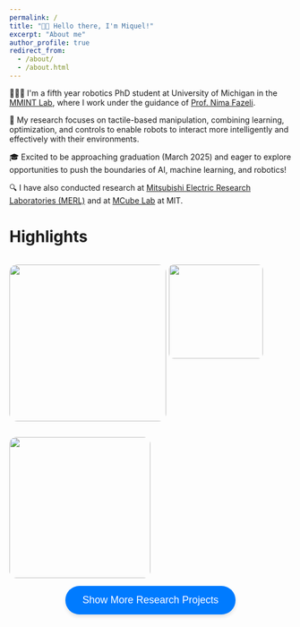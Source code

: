```yaml
---
permalink: /
title: "👋🏼 Hello there, I'm Miquel!"
excerpt: "About me"
author_profile: true
redirect_from: 
  - /about/
  - /about.html
---
```


👨🏻‍💻 I'm a fifth year robotics PhD student at University of Michigan in the [MMINT Lab](https://mmintlab.com), where I work under the guidance of [Prof. Nima Fazeli](https://www.mmintlab.com/people/nima-fazeli/).

🔬 My research focuses on tactile-based manipulation, combining learning, optimization, and controls to enable robots to interact more intelligently and effectively with their environments.

<!-- 🎓 As I approach graduation (March 2025), I'm excited to explore opportunities to apply my skills and advance robotics research. These days, I'm particularly interested in using tactile sensing for dexterous conctact-rich robotic manipulation. -->
🎓 Excited to be approaching graduation (March 2025) and eager to explore opportunities to push the boundaries of AI, machine learning, and robotics!

🔍 I have also conducted research at [Mitsubishi Electric Research Laboratories (MERL)](https://merl.com) and at [MCube Lab](https://mcube.mit.edu) at MIT.

# Highlights

<p style="float: left; position: relative; margin-right: 5px;">
  <a href="/publication/2023-08-30-tactile-vad">
    <img src="/images/projects/tactile_cartpole_cropped.gif" width="280" style="border-radius:5%; cursor: pointer; transition: transform 0.2s ease-in-out;"/>
    <span class="image-text">Tactile Control</span>
  </a>
</p>

<p style="float: left; position: relative; margin-right: 5px;">
  <a href="/publication/2024-02-30-tactile-nonprehensile">
    <img src="/images/projects/extrinsic_pivoting_cropped.gif" width="168" style="border-radius:5%; cursor: pointer; transition: transform 0.2s ease-in-out;"/>
    <span class="image-text">Non-Prehensile Manipulation</span>
  </a>
</p>

<p style="float: left; position: relative;">
  <a href="/publication/2022-09-27-manipulation-via_membranes">
    <img src="/images/projects/bubble_pivoting_optimized-2.gif" width="252" style="border-radius:5%; cursor: pointer; transition: transform 0.2s ease-in-out;"/>
    <span class="image-text">In-hand Pivoting</span>
  </a>
</p>


<style>
  /* Hover effect for enlarging the image */
  a img:hover {
    transform: scale(1.1);
  }

  /* Text appearance settings */
  .image-text {
    position: absolute;
    bottom: 10px;
    left: 50%;
    width: 80%;
    transform: translateX(-50%);
    background-color: rgba(0, 0, 0, 0.6);
    color: white;
    padding: 5px 10px;
    border-radius: 5px;
    display: none;
    font-size: 14px;
    text-align: center;
  }

  /* Show text when hovering over the image */
  a:hover .image-text {
    display: block;
  }

  /* Apply shadowing and reduce opacity only when hovered */
  a img:hover {
    box-shadow: 0 0 15px rgba(0, 0, 0, 0.3);
    opacity: 1; /* Reset opacity to full */
  }

  /* Remove opacity and shadowing when not hovered */
  a img {
    opacity: 1; /* Ensure opacity is normal when not hovered */
    transition: opacity 0.2s ease-in-out, box-shadow 0.2s ease-in-out;
  }
</style>


<!-- Button to toggle content -->
<div style="text-align: center; margin-top: 1em;">
  <button 
    onclick="toggleContent()" 
    style="
      background-color: #007BFF; 
      color: white; 
      padding: 15px 30px; 
      font-size: 18px; 
      border: none; 
      border-radius: 25px; 
      cursor: pointer;
      box-shadow: 0 4px 6px rgba(0, 0, 0, 0.1);"
  >
    Show More Research Projects
  </button>
</div>

<!-- Content to toggle -->
<div id="moreContent" style="display: none; margin-top: 1em;">
  <h1> Publications </h1>
  
  {% include base_path %}

  {% for post in site.publications reversed %}
    {% include archive-single-publication.html %}
  {% endfor %}
</div>

<script>
  function toggleContent() {
    const content = document.getElementById("moreContent");
    const button = event.target;

    if (content.style.display === "none") {
      content.style.display = "block";
      button.innerText = "Show Less";
    } else {
      content.style.display = "none";
      button.innerText = "Show More Research Projects";
    }
  }
</script>